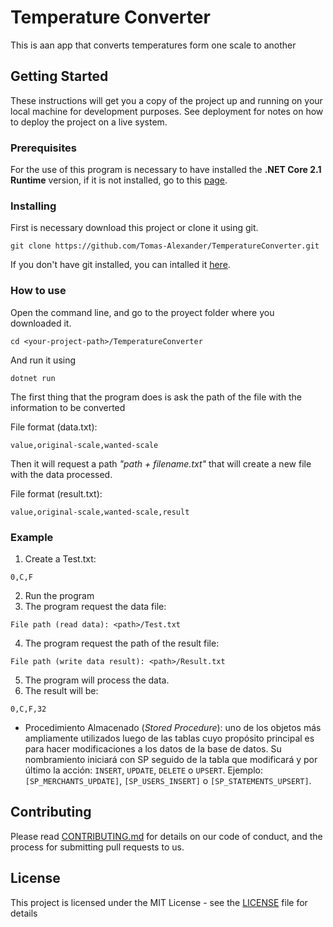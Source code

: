 # Temperature Converter
This is aan app that converts temperatures form one scale to another

## Getting Started

These instructions will get you a copy of the project up and running on your local machine for development purposes. See deployment for notes on how to deploy the project on a live system.

### Prerequisites

For the use of this program is necessary to have installed the **.NET Core 2.1 Runtime** version, if it is not installed, go to this [page](https://dotnet.microsoft.com/download).

### Installing

First is necessary download this project or clone it using git.
```
git clone https://github.com/Tomas-Alexander/TemperatureConverter.git
```

If you don't have git installed, you can intalled it [here](https://git-scm.com/book/en/v2/Getting-Started-Installing-Git).

### How to use
Open the command line, and go to the proyect folder where you downloaded it.

```
cd <your-project-path>/TemperatureConverter
```

And run it using

```
dotnet run
```

The first thing that the program does is ask the path of the file with the information to be converted

File format (data.txt): 
```
value,original-scale,wanted-scale
```

Then it will request a path *"path + filename.txt"* that will create a new file with the data processed.

File format (result.txt): 
```
value,original-scale,wanted-scale,result
```

### Example

1. Create a Test.txt:
```
0,C,F
```

2. Run the program
3. The program request the data file:
```
File path (read data): <path>/Test.txt
```

4. The program request the path of the result file:
```
File path (write data result): <path>/Result.txt
```

5. The program will process the data.
6. The result will be:
```
0,C,F,32
```
- Procedimiento Almacenado (_Stored Procedure_): uno de los objetos más ampliamente utilizados luego de las tablas cuyo propósito principal es para hacer modificaciones a los datos de la base de datos. Su nombramiento iniciará con SP seguido de la tabla que modificará y por último la acción: `INSERT`, `UPDATE`, `DELETE` o `UPSERT`. Ejemplo: `[SP_MERCHANTS_UPDATE]`, `[SP_USERS_INSERT]` o `[SP_STATEMENTS_UPSERT]`.
## Contributing

Please read [CONTRIBUTING.md](https://github.com/Tomas-Alexander/TemperatureConverter/blob/master/CONTRIBUTING.md) for details on our code of conduct, and the process for submitting pull requests to us.


## License

This project is licensed under the MIT License - see the [LICENSE](https://github.com/Tomas-Alexander/TemperatureConverter/blob/master/LICENSE) file for details

